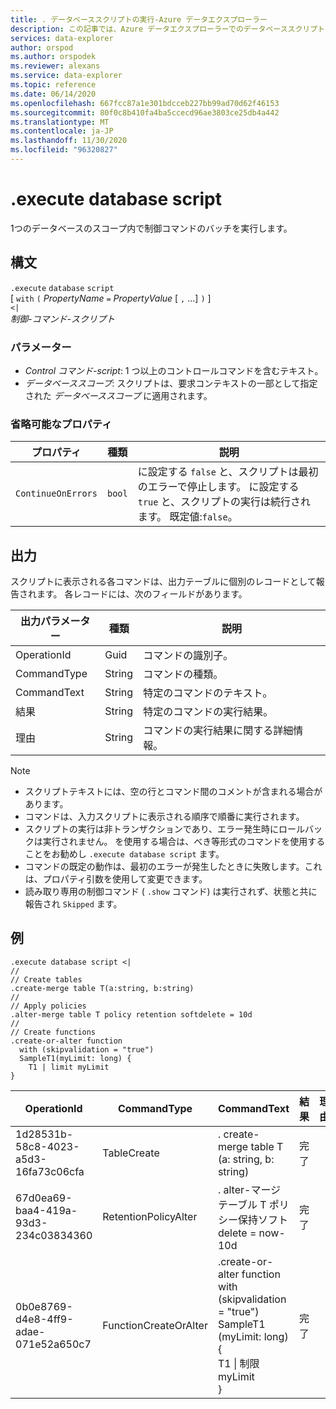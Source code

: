 ```yaml
---
title: . データベーススクリプトの実行-Azure データエクスプローラー
description: この記事では、Azure データエクスプローラーでのデータベーススクリプトの実行機能について説明します。
services: data-explorer
author: orspod
ms.author: orspodek
ms.reviewer: alexans
ms.service: data-explorer
ms.topic: reference
ms.date: 06/14/2020
ms.openlocfilehash: 667fcc87a1e301bdcceb227bb99ad70d62f46153
ms.sourcegitcommit: 80f0c8b410fa4ba5ccecd96ae3803ce25db4a442
ms.translationtype: MT
ms.contentlocale: ja-JP
ms.lasthandoff: 11/30/2020
ms.locfileid: "96320827"
---
```

# <a name="execute-database-script"></a>.execute database script

1つのデータベースのスコープ内で制御コマンドのバッチを実行します。

## <a name="syntax"></a>構文

`.execute` `database` `script`  
[ `with` `(` *PropertyName* `=` *PropertyValue* [ `,` ...] `)` ]   
`<|`  
 *制御-コマンド-スクリプト*

### <a name="parameters"></a>パラメーター

* *Control コマンド-script*: 1 つ以上のコントロールコマンドを含むテキスト。
* *データベーススコープ*: スクリプトは、要求コンテキストの一部として指定された *データベーススコープ* に適用されます。

### <a name="optional-properties"></a>省略可能なプロパティ

| プロパティ            | 種類            | 説明                          |
|---------------------|-----------------|---------------------------------------------------------------------------------------------------|
| `ContinueOnErrors`            | `bool`        | に設定する `false` と、スクリプトは最初のエラーで停止します。 に設定する `true` と、スクリプトの実行は続行されます。 既定値:`false`。 |

## <a name="output"></a>出力

スクリプトに表示される各コマンドは、出力テーブルに個別のレコードとして報告されます。 各レコードには、次のフィールドがあります。

|出力パラメーター |種類 |説明
|---|---|--- 
|OperationId  |Guid |コマンドの識別子。
|CommandType  |String |コマンドの種類。
|CommandText  |String |特定のコマンドのテキスト。
|結果|String|特定のコマンドの実行結果。
|理由|String|コマンドの実行結果に関する詳細情報。

>[!NOTE]
>* スクリプトテキストには、空の行とコマンド間のコメントが含まれる場合があります。
>* コマンドは、入力スクリプトに表示される順序で順番に実行されます。
>* スクリプトの実行は非トランザクションであり、エラー発生時にロールバックは実行されません。 を使用する場合は、べき等形式のコマンドを使用することをお勧めし `.execute database script` ます。
>* コマンドの既定の動作は、最初のエラーが発生したときに失敗します。これは、プロパティ引数を使用して変更できます。
>* 読み取り専用の制御コマンド ( `.show` コマンド) は実行されず、状態と共に報告され `Skipped` ます。

## <a name="example"></a>例

```kusto
.execute database script <|
//
// Create tables
.create-merge table T(a:string, b:string)
//
// Apply policies
.alter-merge table T policy retention softdelete = 10d 
//
// Create functions
.create-or-alter function
  with (skipvalidation = "true") 
  SampleT1(myLimit: long) { 
    T1 | limit myLimit
}
```

|OperationId|CommandType|CommandText|結果|理由|
|---|---|---|---|---|
|1d28531b-58c8-4023-a5d3-16fa73c06cfa|TableCreate|. create-merge table T (a: string, b: string)|完了||
|67d0ea69-baa4-419a-93d3-234c03834360|RetentionPolicyAlter|. alter-マージテーブル T ポリシー保持ソフト delete = now-10d|完了||
|0b0e8769-d4e8-4ff9-adae-071e52a650c7|FunctionCreateOrAlter|.create-or-alter function<br>with (skipvalidation = "true")<br>SampleT1 (myLimit: long) {<br>T1 \| 制限 myLimit<br>}|完了||

